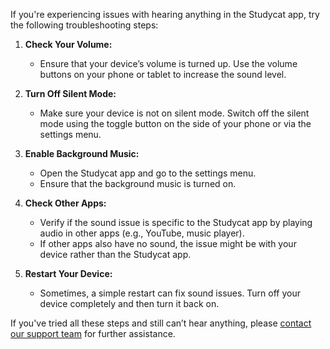 If you're experiencing issues with hearing anything in the Studycat app, try the following troubleshooting steps:


1. **Check Your Volume:**


	* Ensure that your device’s volume is turned up. Use the volume buttons on your phone or tablet to increase the sound level.
2. **Turn Off Silent Mode:**


	* Make sure your device is not on silent mode. Switch off the silent mode using the toggle button on the side of your phone or via the settings menu.
3. **Enable Background Music:**


	* Open the Studycat app and go to the settings menu.
	* Ensure that the background music is turned on.
4. **Check Other Apps:**


	* Verify if the sound issue is specific to the Studycat app by playing audio in other apps (e.g., YouTube, music player).
	* If other apps also have no sound, the issue might be with your device rather than the Studycat app.
5. **Restart Your Device:**


	* Sometimes, a simple restart can fix sound issues. Turn off your device completely and then turn it back on.


If you've tried all these steps and still can’t hear anything, please [contact our support team](https://help.studycat.com/hc/en-us/requests/new) for further assistance.

